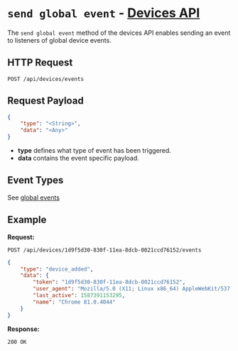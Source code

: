 # `send global event` - [Devices API](../README.md#devices-api)

The `send global event` method of the devices API enables sending an event to 
listeners of global device events.

## HTTP Request

`POST /api/devices/events`

## Request Payload

```json
{
    "type": "<String>",
    "data": "<Any>"
}
```

- **type** defines what type of event has been triggered.
- **data** contains the event specific payload.

## Event Types

See [global events](./event-types.md#global)

## Example

**Request:**

`POST /api/devices/1d9f5d30-830f-11ea-8dcb-0021ccd76152/events`

```json
{
    "type": "device_added",
    "data": {
        "token": "1d9f5d30-830f-11ea-8dcb-0021ccd76152",
        "user_agent": "Mozilla/5.0 (X11; Linux x86_64) AppleWebKit/537.36 (KHTML, like Gecko) Chrome/81.0.4044.113 Safari/537.36",
        "last_active": 1587391153295,
        "name": "Chrome 81.0.4044"
    }
}
```

**Response:**

`200 OK`
